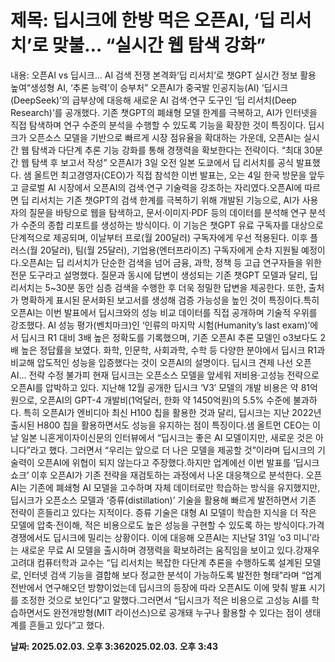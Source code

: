 # **제목: 딥시크에 한방 먹은 오픈AI, ‘딥 리서치’로 맞불… “실시간 웹 탐색 강화”**

  내용: 오픈AI vs 딥시크… AI 검색 전쟁 본격화‘딥 리서치’로 챗GPT 실시간 정보 활용 높여“생성형 AI, ‘추론 능력’이 승부처”        오픈AI가 중국발 인공지능(AI) ‘딥시크(DeepSeek)’의 급부상에 대응해 새로운 AI 검색·연구 도구인 ‘딥 리서치(Deep Research)’를 공개했다. 기존 챗GPT의 폐쇄형 모델 한계를 극복하고, AI가 인터넷을 직접 탐색하며 연구 수준의 분석을 수행할 수 있도록 기능을 확장한 것이 특징이다. 딥시크가 오픈소스 모델을 기반으로 빠르게 시장 점유율을 확대하는 가운데, 오픈AI는 실시간 웹 탐색과 다단계 추론 기능 강화를 통해 경쟁력을 확보한다는 전략이다. “최대 30분간 웹 탐색 후 보고서 작성”        오픈AI가 3일 오전 일본 도쿄에서 딥 리서치를 공식 발표했다. 샘 올트먼 최고경영자(CEO)가 직접 참석한 이번 발표는, 오는 4일 한국 방문을 앞두고 글로벌 AI 시장에서 오픈AI의 검색·연구 기술력을 강조하는 자리였다.오픈AI에 따르면 딥 리서치는 기존 챗GPT의 검색 한계를 극복하기 위해 개발된 기능으로, AI가 사용자의 질문을 바탕으로 웹을 탐색하고, 문서·이미지·PDF 등의 데이터를 분석해 연구 분석가 수준의 종합 리포트를 생성하는 방식이다. 이 기능은 챗GPT 유료 구독자를 대상으로 단계적으로 제공되며, 이날부터 프로(월 200달러) 구독자에게 우선 적용된다. 이후 플러스(월 20달러), 팀(월 25달러), 기업용(엔터프라이즈) 구독자에게 순차 지원될 예정이다.오픈AI는 딥 리서치가 단순한 검색을 넘어 금융, 과학, 정책 등 고급 연구자들을 위한 전문 도구라고 설명했다. 질문과 동시에 답변이 생성되는 기존 챗GPT 모델과 달리, 딥 리서치는 5~30분 동안 심층 검색을 수행한 후 더욱 정밀한 답변을 제공한다. 또한, 출처가 명확하게 표시된 문서화된 보고서를 생성해 검증 가능성을 높인 것이 특징이다.특히 오픈AI는 이번 발표에서 딥시크와의 성능 비교 데이터를 직접 공개하며 기술적 우위를 강조했다. AI 성능 평가(벤치마크)인 ‘인류의 마지막 시험(Humanity’s last exam)’에서 딥시크 R1 대비 3배 높은 정확도를 기록했으며, 기존 오픈AI 추론 모델인 o3보다도 2배 높은 정답률을 보였다. 화학, 인문학, 사회과학, 수학 등 다양한 분야에서 딥시크 R1과 비교해 압도적인 성능을 입증했다는 것이 오픈AI의 설명이다. 딥시크 견제 나선 오픈AI… 전략 수정 불가피        현재 딥시크는 오픈소스 모델을 앞세워 저비용·고성능 전략으로 오픈AI를 압박하고 있다. 지난해 12월 공개한 딥시크 ‘V3′ 모델의 개발 비용은 약 81억원으로, 오픈AI의 GPT-4 개발비(1억달러, 한화 약 1450억원)의 5.5% 수준에 불과하다. 특히 오픈AI가 엔비디아 최신 H100 칩을 활용한 것과 달리, 딥시크는 지난 2022년 출시된 H800 칩을 활용하면서도 성능을 유지하는 점이 특징이다.샘 올트먼 CEO는 이날 일본 니혼게이자이신문의 인터뷰에서 “딥시크는 좋은 AI 모델이지만, 새로운 것은 아니다”라고 했다. 그러면서 “우리는 앞으로 더 나은 모델을 제공할 것”이라며 딥시크의 기술력이 오픈AI에 위협이 되지 않는다고 주장했다.하지만 업계에선 이번 발표를 ‘딥시크 쇼크’ 이후 오픈AI가 기존 전략을 재검토하는 과정에서 나온 대응책으로 분석한다. 오픈AI는 기존에 폐쇄형 AI 모델을 고수하며 자체 데이터로만 학습하는 방식을 유지했지만, 딥시크가 오픈소스 모델과 ‘증류(distillation)’ 기술을 활용해 빠르게 발전하면서 기존 전략이 흔들리고 있다는 지적이다. 증류 기술은 대형 AI 모델이 학습한 지식을 더 작은 모델에 압축·전이해, 적은 비용으로도 높은 성능을 구현할 수 있도록 하는 방식이다.가격 경쟁에서도 딥시크에 밀리는 상황이다. 이에 대응해 오픈AI는 지난달 31일 ‘o3 미니’라는 새로운 무료 AI 모델을 출시하며 경쟁력을 확보하려는 움직임을 보이고 있다.강재우 고려대 컴퓨터학과 교수는 “딥 리서치는 복잡한 다단계 추론을 수행하도록 설계된 모델로, 인터넷 검색 기능을 결합해 보다 정교한 분석이 가능하도록 발전한 형태”라며 “업계 전반에서 연구해오던 방향이었는데 딥시크의 등장에 따라 오픈AI도 이에 맞춰 발표 시기를 조정한 것으로 보인다”고 말했다.그러면서 “딥시크가 적은 비용으로 고성능 AI를 학습하면서도 완전개방형(MIT 라이선스)으로 공개돼 누구나 활용할 수 있다는 점이 생태계를 흔들고 있다”고 했다.

  **날짜: 2025.02.03. 오후 3:362025.02.03. 오후 3:43**